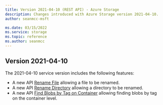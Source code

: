 ```yaml
---
title: Version 2021-04-10 (REST API) - Azure Storage
description: Changes introduced with Azure Storage version 2021-04-10.
author: seanmcc-msft

ms.date: 03/15/2022
ms.service: storage
ms.topic: reference
ms.author: seanmcc
---
```


## Version 2021-04-10

The 2021-04-10 service version includes the following features:

- A new API [Rename File](rename-file.md) allowing a file to be renamed.
- A new API [Rename Directory](rename-directory.md) allowing a directory to be renamed.
- A new API [Find Blobs by Tag on Container](find-blobs-by-tags-container.md) allowing finding blobs by tag on the container level.